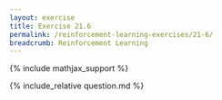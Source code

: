 ```yaml
---
layout: exercise
title: Exercise 21.6
permalink: /reinforcement-learning-exercises/21-6/
breadcrumb: Reinforcement Learning
---
```


{% include mathjax_support %}

<div><i class="arrow-up loader" data-chapter="reinforcement-learning-exercises" data-exercise="ex_6" data-rating="0"></i></div>
{% include_relative question.md %}
